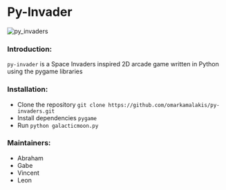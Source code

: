 # Py-Invader

![py_invaders](galacticmoon2)

### Introduction:

`py-invader` is a Space Invaders inspired 2D arcade game written in Python using the pygame libraries


### Installation:

* Clone the repository `git clone https://github.com/omarkamalakis/py-invaders.git`
* Install dependencies `pygame`
* Run `python galacticmoon.py`


### Maintainers:

* Abraham
* Gabe
* Vincent
* Leon
